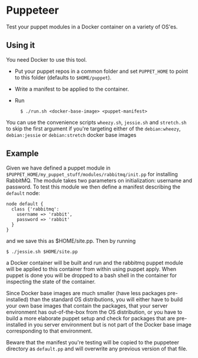 # Puppeteer

Test your puppet modules in a Docker container on a variety of OS'es.

## Using it

You need Docker to use this tool.

* Put your puppet repos in a common folder and set `PUPPET_HOME` to point to this folder (defaults to `$HOME/puppet`).
* Write a manifest to be applied to the container.
* Run
    
        $ ./run.sh <docker-base-image> <puppet-manifest>

You can use the convenience scripts `wheezy.sh`, `jessie.sh` and `stretch.sh` to skip the first argument
if you're targeting either of the `debian:wheezy`, `debian:jessie` or `debian:stretch` docker base images

## Example

Given we have defined a puppet module in `$PUPPET_HOME/my_puppet_stuff/modules/rabbitmq/init.pp` for 
installing RabbitMQ. The module takes two parameters on initialization: username and password. To test
this module we then define a manifest describing the `default` node:

    node default {
      class {'rabbitmq':
        username => 'rabbit',
        password => 'rabbit'
      }
    }

and we save this as $HOME/site.pp. Then by running

    $ ./jessie.sh $HOME/site.pp

a Docker container will be built and run and the rabbitmq puppet module will be applied to this container
from within using puppet apply. When puppet is done you will be dropped to a bash shell in the container
for inspecting the state of the container.

Since Docker base images are much smaller (have less packages pre-installed) than the standard OS distributions,
you will either have to build your own base images that contain the packages, that your server environment has
out-of-the-box from the OS distribution, or you have to build a more elaborate puppet setup and check for
packages that are pre-installed in you server environment but is not part of the Docker base image corresponding
to that environment.

Beware that the manifest you're testing will be copied to the puppeteer directory as `default.pp` and will overwrite
any previous version of that file.

